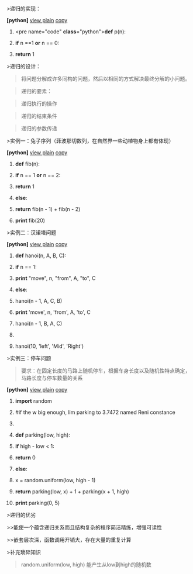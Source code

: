 \>递归的实现：

**[python]** [view
plain](http://blog.csdn.net/estom_yin/article/details/51892697)
[copy](http://blog.csdn.net/estom_yin/article/details/51892697)

1.  \<pre name="code" **class**="python"\>**def** p(n):

2.  **if** n ==1 **or** n == 0:

3.  **return** 1

\>递归的设计：

>   将问题分解成许多同构的问题，然后以相同的方式解决最终分解的小问题。

>   递归的要素：

>   递归执行的操作

>   递归的结束条件

>   递归的参数传递

\>实例一：兔子序列（菲波那切数列，在自然界一些动植物身上都有体现）

**[python]** [view
plain](http://blog.csdn.net/estom_yin/article/details/51892697)
[copy](http://blog.csdn.net/estom_yin/article/details/51892697)

1.  **def** fib(n):

2.  **if** n == 1 **or** n == 2:

3.  **return** 1

4.  **else**:

5.  **return** fib(n - 1) + fib(n - 2)

6.  **print** fib(20)

\>实例二：汉诺塔问题

**[python]** [view
plain](http://blog.csdn.net/estom_yin/article/details/51892697)
[copy](http://blog.csdn.net/estom_yin/article/details/51892697)

1.  **def** hanoi(n, A, B, C):

2.  **if** n == 1:

3.  **print** "move", n, "from", A, "to", C

4.  **else**:

5.  hanoi(n - 1, A, C, B)

6.  **print** 'move', n, 'from', A, 'to', C

7.  hanoi(n - 1, B, A, C)

8.  

9.  hanoi(10, 'left', 'Mid', 'Right')

\>实例三：停车问题

>   要求：在固定长度的马路上随机停车，根据车身长度以及随机性特点确定，马路长度与停车数量的关系

**[python]** [view
plain](http://blog.csdn.net/estom_yin/article/details/51892697)
[copy](http://blog.csdn.net/estom_yin/article/details/51892697)

1.  **import** random

2.  \#if the w big enough, lim parking to 3.7472 named Reni constance

3.  

4.  **def** parking(low, high):

5.  **if** high - low \< 1:

6.  **return** 0

7.  **else**:

8.  x = random.uniform(low, high - 1)

9.  **return** parking(low, x) + 1 + parking(x + 1, high)

10. **print** parking(0, 5)

\>递归的优劣

\>\>能使一个蕴含递归关系而且结构复杂的程序简洁精练，增强可读性

\>\>嵌套层次深，函数调用开销大，存在大量的重复计算

\>补充琐碎知识

>   random.uniform(low, high) 能产生从low到high的随机数
